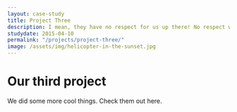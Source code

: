 ```yaml
---
layout: case-study
title: Project Three
description: I mean, they have no respect for us up there! No respect whatsoever! We're all just drudgeons to them! Well that's easy to remember. 0118 999 88199 9119 725! I'm a 32 year old IT-man who works in a basement.
studydate: 2015-04-10
permalink: "/projects/project-three/"
image: /assets/img/helicopter-in-the-sunset.jpg
---
```


# Our third project

We did some more cool things. Check them out here.
